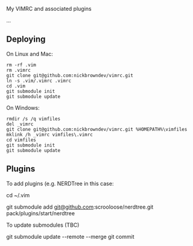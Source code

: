 My VIMRC and associated plugins

...

Deploying
---

On Linux and Mac:

    rm -rf .vim
    rm .vimrc
    git clone git@github.com:nickbrowndev/vimrc.git
    ln -s .vim/.vimrc .vimrc
    cd .vim
    git submodule init
    git submodule update

On Windows:

    rmdir /s /q vimfiles
    del _vimrc
    git clone git@github.com:nickbrowndev/vimrc.git %HOMEPATH%\vimfiles
    mklink /h _vimrc vimfiles\.vimrc
    cd vimfiles
    git submodule init
    git submodule update

Plugins
---
To add plugins (e.g. NERDTree in this case:
    
cd ~/.vim
    
git submodule add git@github.com:scrooloose/nerdtree.git pack/plugins/start/nerdtree


To update submodules (TBC)
    
git submodule update --remote --merge 
git commit 
